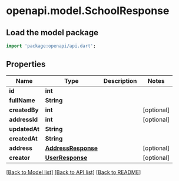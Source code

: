 # openapi.model.SchoolResponse

## Load the model package
```dart
import 'package:openapi/api.dart';
```

## Properties
Name | Type | Description | Notes
------------ | ------------- | ------------- | -------------
**id** | **int** |  | 
**fullName** | **String** |  | 
**createdBy** | **int** |  | [optional] 
**addressId** | **int** |  | [optional] 
**updatedAt** | **String** |  | 
**createdAt** | **String** |  | 
**address** | [**AddressResponse**](AddressResponse.md) |  | [optional] 
**creator** | [**UserResponse**](UserResponse.md) |  | [optional] 

[[Back to Model list]](../README.md#documentation-for-models) [[Back to API list]](../README.md#documentation-for-api-endpoints) [[Back to README]](../README.md)


